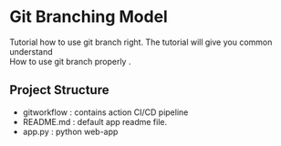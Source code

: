 # Git Branching Model

  Tutorial how to use git branch right. The tutorial will give you common understand<br>
  How to use git branch properly .
  
## Project Structure
  - gitworkflow : contains action CI/CD pipeline
  - README.md : default app readme file.
  - app.py : python web-app


